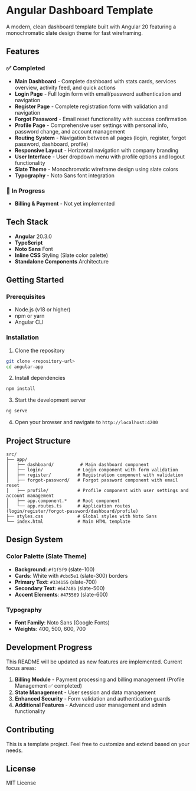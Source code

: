 # Angular Dashboard Template

A modern, clean dashboard template built with Angular 20 featuring a monochromatic slate design theme for fast wireframing.

## Features

### ✅ Completed
- **Main Dashboard** - Complete dashboard with stats cards, services overview, activity feed, and quick actions
- **Login Page** - Full login form with email/password authentication and navigation
- **Register Page** - Complete registration form with validation and navigation
- **Forgot Password** - Email reset functionality with success confirmation
- **Profile Page** - Comprehensive user settings with personal info, password change, and account management
- **Routing System** - Navigation between all pages (login, register, forgot password, dashboard, profile)
- **Responsive Layout** - Horizontal navigation with company branding
- **User Interface** - User dropdown menu with profile options and logout functionality
- **Slate Theme** - Monochromatic wireframe design using slate colors
- **Typography** - Noto Sans font integration

### 🚧 In Progress
- **Billing & Payment** - Not yet implemented

## Tech Stack

- **Angular** 20.3.0
- **TypeScript** 
- **Noto Sans** Font
- **Inline CSS** Styling (Slate color palette)
- **Standalone Components** Architecture

## Getting Started

### Prerequisites
- Node.js (v18 or higher)
- npm or yarn
- Angular CLI

### Installation

1. Clone the repository
```bash
git clone <repository-url>
cd angular-app
```

2. Install dependencies
```bash
npm install
```

3. Start the development server
```bash
ng serve
```

4. Open your browser and navigate to `http://localhost:4200`

## Project Structure

```
src/
├── app/
│   ├── dashboard/          # Main dashboard component
│   ├── login/             # Login component with form validation
│   ├── register/          # Registration component with validation
│   ├── forgot-password/   # Forgot password component with email reset
│   ├── profile/           # Profile component with user settings and account management
│   ├── app.component.*    # Root component
│   └── app.routes.ts      # Application routes (login/register/forgot-password/dashboard/profile)
├── styles.css             # Global styles with Noto Sans
└── index.html             # Main HTML template
```

## Design System

### Color Palette (Slate Theme)
- **Background**: `#f1f5f9` (slate-100)
- **Cards**: White with `#cbd5e1` (slate-300) borders
- **Primary Text**: `#334155` (slate-700)
- **Secondary Text**: `#64748b` (slate-500)
- **Accent Elements**: `#475569` (slate-600)

### Typography
- **Font Family**: Noto Sans (Google Fonts)
- **Weights**: 400, 500, 600, 700

## Development Progress

This README will be updated as new features are implemented. Current focus areas:

1. **Billing Module** - Payment processing and billing management (Profile Management ✅ completed)
2. **State Management** - User session and data management
3. **Enhanced Security** - Form validation and authentication guards
4. **Additional Features** - Advanced user management and admin functionality

## Contributing

This is a template project. Feel free to customize and extend based on your needs.

## License

MIT License
